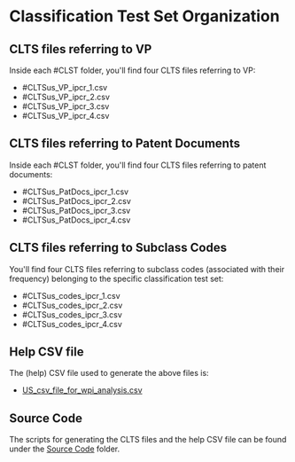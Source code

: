 # Classification Test Set Organization 
## CLTS files referring to VP 
Inside each #CLST folder, you'll find four CLTS files referring to VP:

- #CLTSus\_VP_ipcr_1.csv
- #CLTSus\_VP_ipcr_2.csv
- #CLTSus\_VP_ipcr_3.csv
- #CLTSus\_VP_ipcr_4.csv

## CLTS files referring to Patent Documents 
Inside each #CLST folder, you'll find four CLTS files referring to patent documents:

- #CLTSus\_PatDocs_ipcr_1.csv
- #CLTSus\_PatDocs_ipcr_2.csv
- #CLTSus\_PatDocs_ipcr_3.csv
- #CLTSus\_PatDocs_ipcr_4.csv

## CLTS files referring to Subclass Codes
You'll find four CLTS files referring to subclass codes (associated with their frequency) belonging to the specific classification test set:

- #CLTSus_codes_ipcr_1.csv
- #CLTSus_codes_ipcr_2.csv
- #CLTSus_codes_ipcr_3.csv
- #CLTSus_codes_ipcr_4.csv

## Help CSV file
The (help) CSV file used to generate the above files is:
- [US_csv_file_for_wpi_analysis.csv](https://drive.google.com/file/d/1Jakgn3t5r7aC8UdmOLy3SXKVl6PHl6KT/view?usp=sharing)

## Source Code
The scripts for generating the CLTS files and the help CSV file can be found under the [Source Code](https://github.com/cs1msa/WPIplus/tree/main/Ground%20Truths/Classification/Source%20Code) folder.
